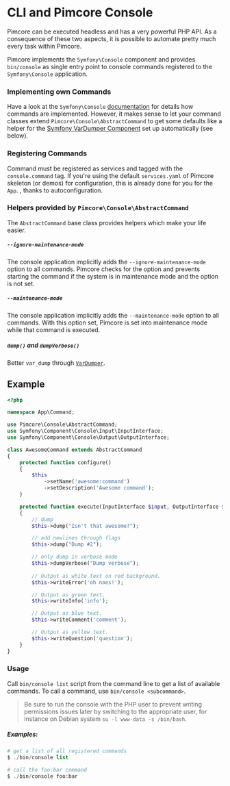 # CLI and Pimcore Console

Pimcore can be executed headless and has a very powerful PHP API. As a consequence of these two aspects, 
it is possible to automate pretty much every task within Pimcore. 

Pimcore implements the `Symfony\Console` component and provides `bin/console` as single 
entry point to console commands registered to the `Symfony\Console` application. 


### Implementing own Commands
Have a look at the `Symfony\Console` [documentation](https://symfony.com/doc/5.2/console.html) 
for details how commands are implemented. However, it makes sense to let your command classes extend 
`Pimcore\Console\AbstractCommand` to get some defaults like a helper for the 
[Symfony VarDumper Component](https://symfony.com/doc/5.2/components/var_dumper/index.html) 
set up automatically (see below).

### Registering Commands
Command must be registered as services and tagged with the `console.command` tag. If you're using the default `services.yaml` 
of Pimcore skeleton (or demos) for  configuration, this is already done for you for the `App`. , thanks to autoconfiguration.

### Helpers provided by `Pimcore\Console\AbstractCommand`
The `AbstractCommand` base class provides helpers which make your life easier.

##### `--ignore-maintenance-mode`
The console application implicitly adds the `--ignore-maintenance-mode` option to all commands.
Pimcore checks for the option and prevents starting the command if the system is in maintenance 
mode and the option is not set.

##### `--maintenance-mode`
The console application implicitly adds the `--maintenance-mode` option to all commands.
With this option set, Pimcore is set into maintenance mode while that command is executed. 

##### `dump()` and `dumpVerbose()`
Better `var_dump` through [`VarDumper`](https://symfony.com/doc/5.2/components/var_dumper/introduction.html). 

## Example
```php
<?php

namespace App\Command;

use Pimcore\Console\AbstractCommand;
use Symfony\Component\Console\Input\InputInterface;
use Symfony\Component\Console\Output\OutputInterface;

class AwesomeCommand extends AbstractCommand
{
    protected function configure()
    {
        $this
            ->setName('awesome:command')
            ->setDescription('Awesome command');
    }

    protected function execute(InputInterface $input, OutputInterface $output)
    {
        // dump
        $this->dump("Isn't that awesome?");

        // add newlines through flags
        $this->dump("Dump #2");

        // only dump in verbose mode
        $this->dumpVerbose("Dump verbose");
        
        // Output as white text on red background.
        $this->writeError('oh noes!');

        // Output as green text.
        $this->writeInfo('info');

        // Output as blue text.
        $this->writeComment('comment');

        // Output as yellow text.
        $this->writeQuestion('question');
    }
}
```

### Usage
Call `bin/console list` script from the command line to get a list of available commands. To call 
a command, use `bin/console <subcommand>`.

> Be sure to run the console with the PHP user to prevent writing permissions issues later by switching to the appropriate user, for instance on Debian system `su -l www-data -s /bin/bash`.

##### Examples:
```php
# get a list of all registered commands
$ ./bin/console list
 
# call the foo:bar command
$ ./bin/console foo:bar
```
